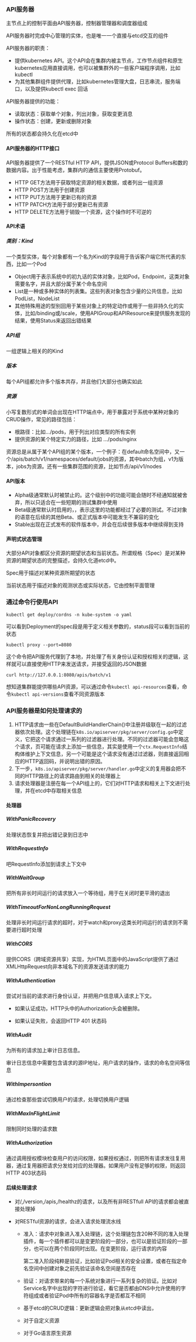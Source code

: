 ### API服务器

主节点上的控制平面由API服务器，控制器管理器和调度器组成

API服务器时完成中心管理的实体，也是唯一一个直接与etcd交互的组件

API服务器的职责：

- 提供kubernetes API。这个API会在集群内被主节点，工作节点组件和原生kubernetes应用直接调用，也可以被集群外的一些客户端程序调用，比如kubectl
- 为其他集群组件提供代理，比如kubernetes管理大盘，日志串流，服务端口，以及提供kubectl exec 回话

API服务器提供的功能：

- 读取状态：获取单个对象，列出对象，获取变更消息
- 操作状态：创建，更新或删除对象

所有的状态都会持久化在etcd中

#### API服务器的HTTP接口

API服务器提供了一个RESTful HTTP API，提供JSON或Protocol Buffers和数的数据内容。出于性能考虑，集群内的通信主要使用Protobuf。

- HTTP GET方法用于获取特定资源的相关数据，或者列出一组资源
- HTTP POST方法用于创建资源
- HTTP PUT方法用于更新已有的资源
- HTTP PATCH方法用于部分更新已有资源
- HTTP DELETE方法用于销毁一个资源，这个操作时不可逆的

#### API术语

##### 类别：Kind

一个类型实体，每个对象都有一个名为Kind的字段用于告诉客户端它所代表的东西，比如一个Pod

- Object用于表示系统中的初九话的实体对象，比如Pod，Endpoint，这类对象需要名字，并且大部分属于某个命名空间
- List是一种或多种实体的列表集。这些列表对象包含少量的公共信息，比如PodList，NodeList
- 其他特殊用途的型别回用于某些对象上的特定动作或用于一些非持久化的实体，比如/binding或/scale，使用APIGroup和APIResource来提供服务发现的结果，使用Status来返回出错结果

##### API组

一组逻辑上相关的的Kind

##### 版本

每个API组都允许多个版本共存，并且他们大部分也确实如此

##### 资源

小写复数形式的单词会出现在HTTP端点中，用于暴露对于系统中某种对象的CRUD操作，常见的路径包括：

- 根路径：比如.../pods，用于列出对应类型的所有实例
- 提供资源的某个特定实力的路径，比如 .../pods/nginx

资源总是从属于某个API组的某个版本，一个例子：在default命名空间中，又一个/apis/batch/v1/namespaces/default/jobs的资源，其中batch为组，v1为版本，jobs为资源。还有一些集群范围的资源，比如节点/api/v1/nodes

#### API版本

- Alpha级通常默认时被禁止的。这个级别中的功能可能会随时不经通知就被舍弃，所以只适合在一些短期的测试集群中使用
- Beta级通常默认时启用的，，表示这里的功能都经过了必要的测试。不过对象的语意在后续的其他Beta、或正式版本中可能发生不兼容的变化
- Stable出现在正式发布的软件版本中，并会在后续很多版本中继续得到支持

#### 声明式状态管理

大部分API对象都区分资源的期望状态和当前状态。所谓规格（Spec）是对某种资源的期望状态的完整描述，会持久化道etcd中。

Spec用于描述对某种资源所期望的状态

当前状态用于描述对象的观测状态或实际状态，它由控制平面管理

### 通过命令行使用API

```shell
kubectl get deploy/cordns -n kube-system -o yaml
```

可以看到Deployment的spec段是用于定义相关参数的，status段可以看到当前的状态

```shell
kubectl proxy --port=8080
```

这个命令把API服务代理到了本地，并处理了有关身份认证和授权相关的逻辑，这样就可以直接使用HTTP来发送请求，并接受返回的JSON数据

```shell
curl http://127.0.0.1:8080/apis/batch/v1
```

想知道集群能提供哪些API资源，可以通过命令`kubectl api-resources`查看，命令`kubectl api-versions`查看不同资源版本

### API服务器是如何处理请求的

1. HTTP请求由一些在DefaultBuildHandlerChain()中注册并级联在一起的过滤器依次处理。这个处理链在`k8s.io/apiserver/pkg/server/config.go`中定义，它把这个请求通过一系列的过滤器进行处理。不同的过滤器可能会忽略这个请求，页可能在请求上添加一些信息，其实是使用一个`ctx.RequestInfo`结构体维护上下文信息，另一个可能是这个请求没有通过过滤器，则直接返回相应的HTTP返回码，并说明出错的原因。
2. 下一步，`k8s.io/apiserver/pkg/server/handler.go`中定义的复用器会把不同的HTTP路径上的请求路由到相关的处理器上
3. 请求处理器是注册在每一个API组上的，它们对HTTP请求和相关上下文进行处理，并在etcd中存取相关信息

#### 处理器

##### WithPanicRecovery

处理状态恢复并把出错记录到日志中

##### WithRequestInfo

吧RequestInfo添加到请求上下文中

##### WithWaitGroup

把所有非长时间运行的请求放入一个等待组，用于在关闭时更平滑的退出

##### WithTimeoutForNonLongRunningRequest

处理非长时间运行请求的超时，对于watch和proxy这类长时间运行的请求则不需要进行超时处理

##### WithCORS

提供CORS（跨域资源共享）实现，为HTML页面中的JavaScript提供了通过XMLHttpRequest向非本域名下的资源发送请求的能力

##### WithAuthentication

尝试对当前的请求进行身份认证，并把用户信息填入请求上下文。

- 如果认证成功，HTTP头中的Authorization头会被删除。

- 如果认证失败，会返回HTTP 401 状态码

##### WithAudit

为所有的请求加上审计日志信息。

审计日志信息中需要包含请求的源IP地址，用户请求的操作，请求的命名空间等信息

##### WithImpersontion

通过检查那些尝试切换用户的请求，处理切换用户逻辑

##### WithMaxInFlightLimit

限制同时处理的请求数

##### WithAuthorization

通过调用授权模块检查用户的访问权限，如果授权通过，则把所有请求发往复用器，通过复用器把请求分发给对应的处理器。如果用户没有足够的权限，则返回HTTP 403状态码

#### 后续处理请求

- 对/,/version,/apis,/healthz的请求，以及所有非RESTfull API的请求都会被直接处理掉

- 对RESTful资源的请求，会进入请求处理流水线

  - 准入：请求中对象进入准入处理链，这个处理链包含20种不同的准入处理插件，每一个插件都可以是变更阶段的一部分，也可以是验证阶段的一部分，也可以在两个阶段同时出现。在变更阶段，运行请求的内容

    第二准入阶段纯粹是验证，比如验证Pod相关的安全设置，或者在指定命名空间中创建对象之前先验证该命名空间是否存在

  - 验证：对请求带来的每一个系统对象进行一系列复杂的验证。比如对Service名字中出现的字符进行验证，看它是否都由DNS中允许使用的字符组成或者验证Pod中所有的容器名字是否都互不相同

  - 基于etcd的CRUD逻辑：更新逻辑会把对象从etcd中读出，

  - 对于自定义资源

  - 对于Go语言原生资源



